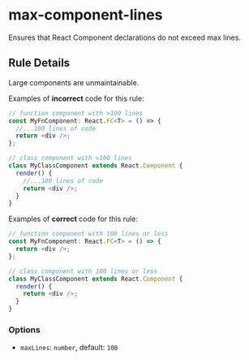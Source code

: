 # max-component-lines

Ensures that React Component declarations do not exceed max lines.

## Rule Details

Large components are unmaintainable.

Examples of **incorrect** code for this rule:

```js
// function component with >100 lines
const MyFnComponent: React.FC<T> = () => {
  //...100 lines of code
  return <div />;
};

// class component with >100 lines
class MyClassComponent extends React.Component {
  render() {
    //...100 lines of code
    return <div />;
  }
}
```

Examples of **correct** code for this rule:

```js
// function component with 100 lines or less
const MyFnComponent: React.FC<T> = () => {
  return <div />;
};

// class component with 100 lines or less
class MyClassComponent extends React.Component {
  render() {
    return <div />;
  }
}
```

### Options

- `maxLines`: `number`, default: `100`
